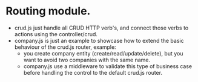 # Routing module.

- crud.js just handle all CRUD HTTP verb's, and connect those verbs to actions using the controller/crud.
- company.js is just an example to showcase how to extend the basic behaviour of the crud.js router, example:
  - you create company entity (create/read/update/delete), but you want to avoid two companies with the same name.
  - company.js use a middleware to validate this type of business case before handling the control to the default crud.js router.
